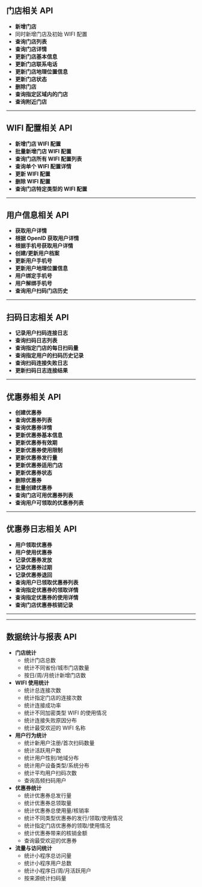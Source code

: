 ## 门店相关 API

* **新增门店**
* 同时新增门店及初始 WIFI 配置
* **查询门店列表**
* **查询门店详情**
* **更新门店基本信息**
* **更新门店联系电话**
* **更新门店地理位置信息**
* **更新门店状态**
* **删除门店**
* **查询指定区域内的门店**
* **查询附近门店**

---

## WIFI 配置相关 API

* **新增门店 WIFI 配置**
* **批量新增门店 WIFI 配置**
* **查询门店所有 WIFI 配置列表**
* **查询单个 WIFI 配置详情**
* **更新 WIFI 配置**
* **删除 WIFI 配置**
* **查询门店特定类型的 WIFI 配置**

---

## 用户信息相关 API

* **获取用户详情**
* **根据 OpenID 获取用户详情**
* **根据手机号获取用户详情**
* **创建/更新用户档案**
* **更新用户手机号**
* **更新用户地理位置信息**
* **用户绑定手机号**
* **用户解绑手机号**
* **查询用户扫码门店历史**

---

## 扫码日志相关 API

* **记录用户扫码连接日志**
* **查询扫码日志列表**
* **查询指定门店的每日扫码量**
* **查询指定用户的扫码历史记录**
* **查询扫码连接失败日志**
* **更新扫码日志连接结果**

---

## 优惠券相关 API

* **创建优惠券**
* **查询优惠券列表**
* **查询优惠券详情**
* **更新优惠券基本信息**
* **更新优惠券有效期**
* **更新优惠券使用限制**
* **更新优惠券发行量**
* **更新优惠券适用门店**
* **更新优惠券状态**
* **删除优惠券**
* **批量创建优惠券**
* **查询门店可用优惠券列表**
* **查询用户可领取的优惠券列表**

---

## 优惠券日志相关 API

* **用户领取优惠券**
* **用户使用优惠券**
* **记录优惠券发放**
* **记录优惠券过期**
* **记录优惠券退回**
* **查询用户已领取优惠券列表**
* **查询指定优惠券的领取详情**
* **查询指定优惠券的使用详情**
* **查询门店优惠券核销记录**

---

---

## 数据统计与报表 API

* **门店统计**
    * 统计门店总数
    * 统计不同省份/城市门店数量
    * 按日/周/月统计新增门店数
* **WIFI 使用统计**
    * 统计总连接次数
    * 统计指定门店的连接次数
    * 统计连接成功率
    * 统计不同加密类型 WIFI 的使用情况
    * 统计连接失败原因分布
    * 统计最受欢迎的 WIFI 名称
* **用户行为统计**
    * 统计新用户注册/首次扫码数量
    * 统计活跃用户数
    * 统计用户性别/地域分布
    * 统计用户设备类型/系统分布
    * 统计平均用户扫码次数
    * 查询高频扫码用户
* **优惠券统计**
    * 统计优惠券总发行量
    * 统计优惠券总领取量
    * 统计优惠券总使用量/核销率
    * 统计不同类型优惠券的发行/领取/使用情况
    * 统计指定门店优惠券的领取/使用情况
    * 统计优惠券带来的核销金额
    * 查询最受欢迎的优惠券
* **流量与访问统计**
    * 统计小程序总访问量
    * 统计小程序用户总数
    * 统计小程序日/周/月活跃用户
    * 按来源统计扫码量
